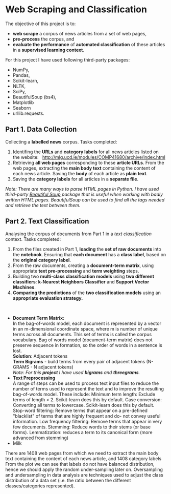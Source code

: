 # Web Scraping and Classification

The objective of this project is to:

* **web scrape** a corpus of news articles from a set of web pages,
* **pre-process** the corpus, and
* **evaluate the performance** of **automated classification** of these articles in a **supervised learning context**.

For this project I have used following third-party packages: 
* NumPy, 
* Pandas,
* Scikit-learn, 
* NLTK, 
* SciPy, 
* BeautifulSoup (bs4),
* Matplotlib
* Seaborn
* urllib.requests.

## Part 1. Data Collection
Collecting a **labelled news** corpus. Tasks completed:
1. Identifing the **URLs** and **category labels** for all news articles listed on the website:   http://mlg.ucd.ie/modules/COMP41680/archive/index.html 
2. Retrieving **all web pages** corresponding to these **article URLs**. From the web pages, extracting the **main body text** containing the content of each news article. Saving the **body** of each article as **plain text**.
3. Saving the **category labels** for all articles in a **separate file**. <br>

<i> Note: There are many ways to parse HTML pages in Python. I have used third-party <a href="https://www.crummy.com/software/BeautifulSoup/">Beautiful Soup</a> package that is useful when working with badly written HTML pages. BeautifulSoup can be used to find all the tags needed and retrieve the text between them.</i>

## Part 2. Text Classification
Analysing the corpus of documents from Part 1 in a *text classification* context. Tasks completed:
1. From the files created in Part 1, **loading** the **set of raw documents** into the **notebook**. Ensuring that **each document** has a **class label**, based on the **original category label**.
2. From the raw documents, creating a **document-term matrix**, using appropriate **text pre-processing** and **term weighting** steps.
3. Building two **multi-class classification models** using **two different classifiers**: **k-Nearest Neighbors Classifier** and **Support Vector Machines**.
4. **Comparing the predictions** of the **two classification models** using an **appropriate evaluation strategy.** 
<br>


<ul>
  <li><b>Document Term Matrix:</b><br>
In the bag-of-words model, each document is represented by a vector in an m-dimensional coordinate space, where m is number of unique terms across all documents. This set of terms is called the corpus vocabulary. 
Bag of words model (document-term matrix) does not preserve sequence in formation, so the order of words in a sentence is lost.<br> 
<b>Solution</b>: Adjacent tokens<br>
<b>Term Bigrams</b> - build terms from every pair of adjacent tokens (N-GRAMS - N adjacent tokens)<br>
<i> Note: For this <b>project</b> I have used <b>bigrams</b> and <b>threegrams</b>.</i></li>
  <li><b>Text Preprocessing</b><br>
A range of steps can be used to process text input files to reduce the number of terms used to represent the text and to improve the resulting bag-of-words model. These include:
Minimum term length: Exclude terms of length < 2. Scikit-learn does this by default.
Case conversion: Converting all terms to lowercase. Scikit-learn does this by default.
Stop-word filtering: Remove terms that appear on a pre-defined "blacklist" of terms that are highly frequent and do- not convey useful information.
Low frequency filtering: Remove terms that appear in very few documents.
Stemming: Reduce words to their stems (or base forms).
Lemmatization: reduces a term to its canonical form (more advanced from stemming) </li>
  <li>Milk</li>
</ul>







There are 1408 web pages from which we need to extract the main body text containing the content of each news article, and 1408 category labels
From the plot we can see that labels do not have balanced distribution, hence we should apply the random under-sampling later on. Oversampling and undersampling in data analysis are techniques used to adjust the class distribution of a data set (i.e. the ratio between the different classes/categories represented).
